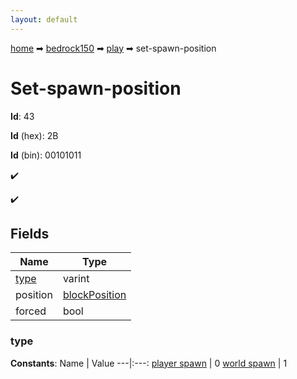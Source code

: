```yaml
---
layout: default
---
```


[home](/) ➡ [bedrock150](/protocol/bedrock150) ➡ [play](/protocol/bedrock150/play) ➡ set-spawn-position

# Set-spawn-position

**Id**: 43

**Id** (hex): 2B

**Id** (bin): 00101011

✔️

✔️

## Fields

Name | Type
---|---
[type](#type) | varint
position | [blockPosition](/protocol/bedrock150/types/block-position)
forced | bool

### type

**Constants**:
Name | Value
---|:---:
[player spawn](type_player-spawn) | 0
[world spawn](type_world-spawn) | 1

